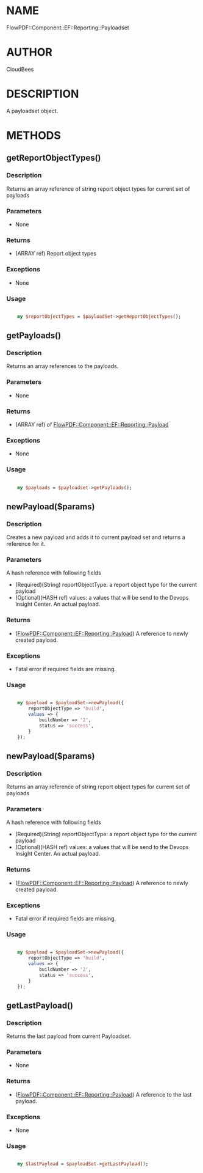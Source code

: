 # NAME

FlowPDF::Component::EF::Reporting::Payloadset

# AUTHOR

CloudBees

# DESCRIPTION

A payloadset object.

# METHODS

## getReportObjectTypes()

### Description

Returns an array reference of string report object types for current set of payloads

### Parameters

- None

### Returns

- (ARRAY ref) Report object types

### Exceptions

- None

### Usage

```perl

    my $reportObjectTypes = $payloadSet->getReportObjectTypes();

```

## getPayloads()

### Description

Returns an array references to the payloads.

### Parameters

- None

### Returns

- (ARRAY ref) of [FlowPDF::Component::EF::Reporting::Payload](/doc/md/FlowPDF/Component/EF/Reporting/Payload.md)

### Exceptions

- None

### Usage

```perl

    my $payloads = $payloadset->getPayloads();

```

## newPayload($params)

### Description

Creates a new payload and adds it to current payload set and returns a reference for it.

### Parameters

A hash reference with following fields

- (Required)(String) reportObjectType: a report object type for the current payload
- (Optional)(HASH ref) values: a values that will be send to the Devops Insight Center. An actual payload.

### Returns

- ([FlowPDF::Component::EF::Reporting::Payload](/doc/md/FlowPDF/Component/EF/Reporting/Payload.md)) A reference to newly created payload.

### Exceptions

- Fatal error if required fields are missing.

### Usage

```perl

    my $payload = $payloadSet->newPayload({
        reportObjectType => 'build',
        values => {
            buildNumber => '2',
            status => 'success',
        }
    });

```

## newPayload($params)

### Description

Returns an array reference of string report object types for current set of payloads

### Parameters

A hash reference with following fields

- (Required)(String) reportObjectType: a report object type for the current payload
- (Optional)(HASH ref) values: a values that will be send to the Devops Insight Center. An actual payload.

### Returns

- ([FlowPDF::Component::EF::Reporting::Payload](/doc/md/FlowPDF/Component/EF/Reporting/Payload.md)) A reference to newly created payload.

### Exceptions

- Fatal error if required fields are missing.

### Usage

```perl

    my $payload = $payloadSet->newPayload({
        reportObjectType => 'build',
        values => {
            buildNumber => '2',
            status => 'success',
        }
    });

```

## getLastPayload()

### Description

Returns the last payload from current Payloadset.

### Parameters

- None

### Returns

- ([FlowPDF::Component::EF::Reporting::Payload](/doc/md/FlowPDF/Component/EF/Reporting/Payload.md)) A reference to the last payload.

### Exceptions

- None

### Usage

```perl

    my $lastPayload = $payloadSet->getLastPayload();

```